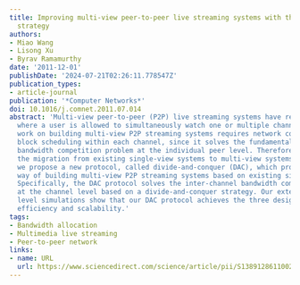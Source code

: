 ```yaml
---
title: Improving multi-view peer-to-peer live streaming systems with the divide-and-conquer
  strategy
authors:
- Miao Wang
- Lisong Xu
- Byrav Ramamurthy
date: '2011-12-01'
publishDate: '2024-07-21T02:26:11.778547Z'
publication_types:
- article-journal
publication: '*Computer Networks*'
doi: 10.1016/j.comnet.2011.07.014
abstract: 'Multi-view peer-to-peer (P2P) live streaming systems have recently emerged,
  where a user is allowed to simultaneously watch one or multiple channels. Previous
  work on building multi-view P2P streaming systems requires network coding in data
  block scheduling within each channel, since it solves the fundamental inter-channel
  bandwidth competition problem at the individual peer level. Therefore, it limits
  the migration from existing single-view systems to multi-view systems. In this paper,
  we propose a new protocol, called divide-and-conquer (DAC), which provides a flexible
  way of building multi-view P2P streaming systems based on existing single-view systems.
  Specifically, the DAC protocol solves the inter-channel bandwidth competition problem
  at the channel level based on a divide-and-conquer strategy. Our extensive packet
  level simulations show that our DAC protocol achieves the three design goals: flexibility,
  efficiency and scalability.'
tags:
- Bandwidth allocation
- Multimedia live streaming
- Peer-to-peer network
links:
- name: URL
  url: https://www.sciencedirect.com/science/article/pii/S138912861100274X
---
```

